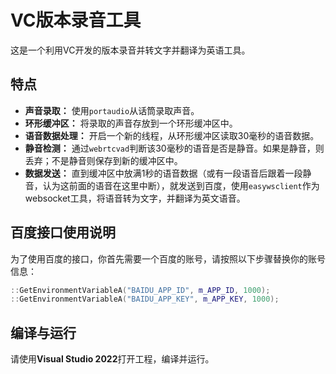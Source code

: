 # VC版本录音工具

这是一个利用VC开发的版本录音并转文字并翻译为英语工具。

## 特点

- **声音录取：** 使用`portaudio`从话筒录取声音。
- **环形缓冲区：** 将录取的声音存放到一个环形缓冲区中。
- **语音数据处理：** 开启一个新的线程，从环形缓冲区读取30毫秒的语音数据。
- **静音检测：** 通过`webrtcvad`判断该30毫秒的语音是否是静音。如果是静音，则丢弃；不是静音则保存到新的缓冲区中。
- **数据发送：** 直到缓冲区中放满1秒的语音数据（或有一段语音后跟着一段静音，认为这前面的语音在这里中断），就发送到百度，使用`easywsclient`作为websocket工具，将语音转为文字，并翻译为英文语音。

## 百度接口使用说明

为了使用百度的接口，你首先需要一个百度的账号，请按照以下步骤替换你的账号信息：

```cpp
::GetEnvironmentVariableA("BAIDU_APP_ID", m_APP_ID, 1000);
::GetEnvironmentVariableA("BAIDU_APP_KEY", m_APP_KEY, 1000);
```

## 编译与运行

请使用**Visual Studio 2022**打开工程，编译并运行。
